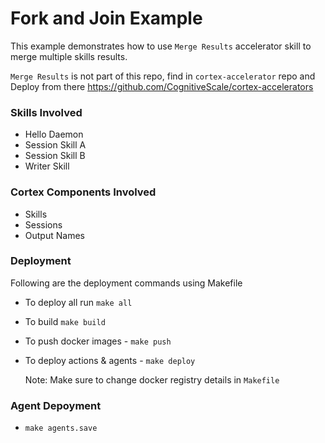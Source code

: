 # Fork and Join Example
This example demonstrates how to use `Merge Results` accelerator skill to merge multiple skills results.

`Merge Results` is not part of this repo, find in `cortex-accelerator` repo and Deploy from there
https://github.com/CognitiveScale/cortex-accelerators

### Skills Involved
 - Hello Daemon
 - Session Skill A
 - Session Skill B
 - Writer Skill

### Cortex Components Involved
 - Skills
 - Sessions
 - Output Names 

### Deployment
Following are the deployment commands using Makefile

 - To deploy all run `make all ` <br>
 - To build `make build` <br>
 - To push docker images - `make push` <br>
 - To deploy actions & agents - `make deploy` <br>
    
    Note: Make sure to change docker registry details in `Makefile`
    
### Agent Depoyment
 - `make agents.save`